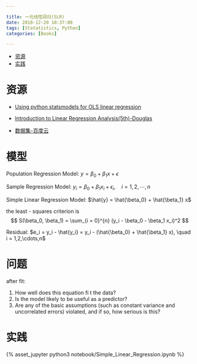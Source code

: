 ```yaml
---

title: 一元线性回归(SLR)
date: 2018-12-20 10:37:00
tags: [Statatistics, Python]
categories: [Books]

---
```



<!-- vim-markdown-toc GFM -->

* [资源](#资源)
* [实践](#实践)

<!-- vim-markdown-toc -->

<!-- more -->

# 资源

- [Using python statsmodels for OLS linear regression][B1]

- [Introduction to Linear Regression Analysis(5th)-Douglas][B2]

- [数据集-百度云][D1]

[B1]: http://markthegraph.blogspot.com/2015/05/using-python-statsmodels-for-ols-linear.html
[B2]: https://pan.baidu.com/s/16FU_ZwFqw7wxH85Ry59chw "提取码: u4w4"

[D1]: https://pan.baidu.com/s/1zrsRVALr5icPWbxMRWFhSA

# 模型

Population Regression Model: $y = \beta_0 + \beta_1 x + \epsilon$

Sample Regression Model: $y_i = \beta_0 + \beta_1 x_i + \epsilon_i, \quad i = 1,2,\cdots,n$

Simple Linear Regression Model: $\hat{y} = \hat{\beta_0} + \hat{\beta_1} x$

the least - squares criterion is
$$
S(\beta_0, \beta_1) = \sum_{i = 0}^{n} (y_i - \beta_0 - \beta_1 x_i)^2
$$

Residual: $e_i = y_i - \hat{y_i} = y_i - (\hat{\beta_0} + \hat{\beta_1} x),  \quad i = 1,2,\cdots,n$

# 问题

after fit:

1. How well does this equation fi t the data?
2. Is the model likely to be useful as a predictor?
3. Are any of the basic assumptions (such as constant variance and uncorrelated errors) violated, and if so, how serious is this?

# 实践

{% asset_jupyter python3 notebook/Simple_Linear_Regression.ipynb %}
